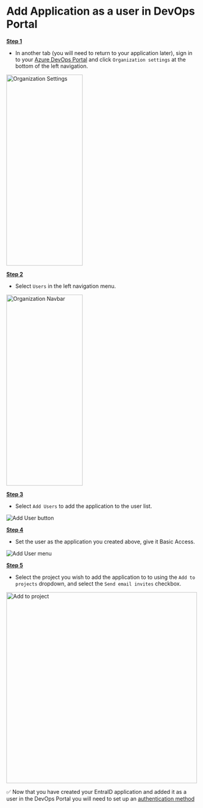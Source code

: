 # Add Application as a user in DevOps Portal

<u>**Step 1**</u>

- In another tab (you will need to return to your application later), sign in to your [Azure DevOps Portal](https://dev.azure.com) and click `Organization settings` at the bottom of the left navigation.

<img src="/how-tos/datacoves/assets/azure_devops_organization_settings.png" alt="Organization Settings" width="200" height="500">

<u>**Step 2**</u>

- Select `Users` in the left navigation menu.

<img src="/how-tos/datacoves/assets/azure_devops_user_nav.png" alt="Organization Navbar" width="200" height="500">

<u>**Step 3**</u>

- Select `Add Users` to add the application to the user list.

<img src="/how-tos/datacoves/assets/azure_devops_add_user_button.png" alt="Add User button">

<u>**Step 4**</u>

- Set the user as the application you created above, give it Basic Access.

<img src="/how-tos/datacoves/assets/azure_devops_add_user_menu.png" alt="Add User menu">

<u>**Step 5**</u>

- Select the project you wish to add the application to to using the `Add to projects` dropdown, and select the  `Send email invites` checkbox.

<img src="/how-tos/datacoves/assets/azure_devops_assign_to_project.png" alt="Add to project" width="500" height="500">


✅ Now that you have created your EntraID application and added it as a user in the DevOps Portal you will need to set up an [authentication method ](/how-tos/datacoves/authenticate_azure_devops.md)